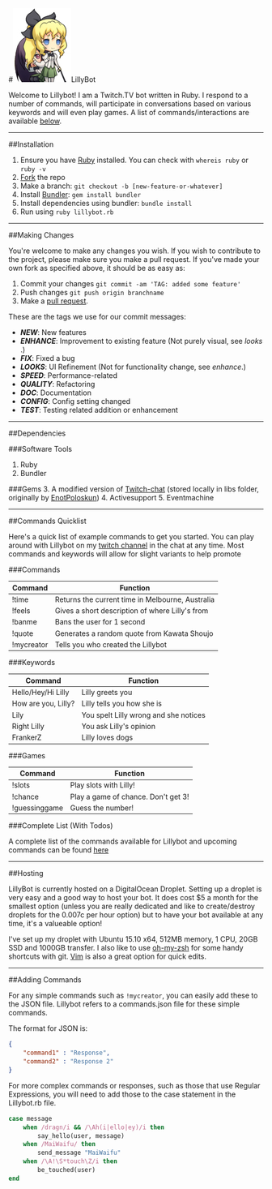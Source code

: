 #![Image of LillySatou](lilly.jpg)LillyBot

Welcome to Lillybot! I am a Twitch.TV bot written in Ruby. I respond to a number of commands, will participate in conversations based on various keywords and will even play games. A list of commands/interactions are available [below](#commands).

---

##Installation

1. Ensure you have [Ruby](https://www.ruby-lang.org/en/documentation/installation/) installed. You can check with `whereis ruby` or `ruby -v`
2. [Fork](https://github.com/sbaker7/lillybot/fork) the repo
3. Make a branch: `git checkout -b [new-feature-or-whatever]`
4. Install [Bundler](http://bundler.io): `gem install bundler`
4. Install dependencies using bundler: `bundle install`
5. Run using `ruby lillybot.rb`

---

##Making Changes

You're welcome to make any changes you wish. If you wish to contribute to the project, please make sure you make a pull request. If you've made your own fork as specified above, it should be as easy as:

1. Commit your changes `git commit -am 'TAG: added some feature'`
2. Push changes `git push origin branchname`
3. Make a [pull request](https://github.com/sbaker7/lillybot/compare?expand=1).

These are the tags we use for our commit messages:

- **_NEW_**​: New features ​
- **_ENHANCE_**​: Improvement to existing feature (Not purely visual, see ​_looks_​.) ​
- **_FIX_**​: Fixed a bug ​
- **_LOOKS_**​: UI Refinement (Not for functionality change, see ​_enhance_​.) ​
- **_SPEED_**​: Performance-related ​
- **_QUALITY_**​: Refactoring 
- ​**_DOC_**​: Documentation ​
- **_CONFIG_**​: Config setting changed
- **_TEST_**​: Testing related addition or enhancement

---

##Dependencies

###Software Tools
1. Ruby
2. Bundler

###Gems
3. A modified version of [Twitch-chat](https://github.com/sbaker7/twitch-chat) (stored locally in libs folder, originally by [EnotPoloskun](https://github.com/enotpoloskun/twitch-chat))
4. Activesupport
5. Eventmachine

---

##<a name="commands"></a>Commands Quicklist

Here's a quick list of example commands to get you started. You can play around with Lillybot on my [twitch channel](http://twitch.tv/dragnflier) in the chat at any time. Most commands and keywords will allow for slight variants to help promote 

###Commands

| Command | Function |
| ------- | -------- |
| !time | Returns the current time in Melbourne, Australia |
|!feels | Gives a short description of where Lilly's from |
|!banme | Bans the user for 1 second |
|!quote | Generates a random quote from Kawata Shoujo |
|!mycreator | Tells you who created the Lillybot |


###Keywords

| Command | Function |
| ------- | -------- |
| Hello/Hey/Hi Lilly | Lilly greets you |
| How are you, Lilly? | Lilly tells you how she is |
|Lily | You spelt Lilly wrong and she notices |
| Right Lilly | You ask Lilly's opinion |
|FrankerZ | Lilly loves dogs |

###Games

| Command | Function |
| ------- | -------- |
|!slots | Play slots with Lilly! |
|!chance | Play a game of chance. Don't get 3! |
|!guessinggame | Guess the number! |

###Complete List (With Todos)

A complete list of the commands available for Lillybot and upcoming commands can be found [here](https://github.com/sbaker7/lillybot/blob/development/Ruby/todolist.md)

---

##Hosting

LillyBot is currently hosted on a DigitalOcean Droplet. Setting up a droplet is very easy and a good way to host your bot. It does cost $5 a month for the smallest option (unless you are really dedicated and like to create/destroy droplets for the 0.007c per hour option) but to have your bot available at any time, it's a valueable option!

I've set up my droplet with Ubuntu 15.10 x64, 512MB memory, 1 CPU, 20GB SSD and 1000GB transfer. I also like to use [oh-my-zsh](http://ohmyz.sh) for some handy shortcuts with git. [Vim](http://www.vim.org/about.php) is also a great option for quick edits.

---

##Adding Commands

For any simple commands such as `!mycreator`, you can easily add these to the JSON file. Lillybot refers to a commands.json file for these simple commands.

The format for JSON is:

```JSON
{
    "command1" : "Response",
    "command2" : "Response 2"
}
```

For more complex commands or responses, such as those that use Regular Expressions, you will need to add those to the case statement in the Lillybot.rb file.

```ruby
case message
    when /dragn/i && /\Ah(i|ello|ey)/i then
        say_hello(user, message)
    when /MaiWaifu/ then
        send_message "MaiWaifu"
    when /\A!\S*touch\Z/i then
        be_touched(user)
end
```




































